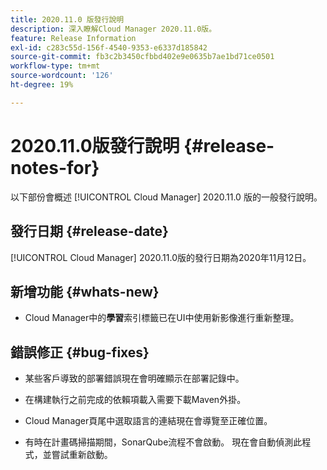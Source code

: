 ```yaml
---
title: 2020.11.0 版發行說明
description: 深入瞭解Cloud Manager 2020.11.0版。
feature: Release Information
exl-id: c283c55d-156f-4540-9353-e6337d185842
source-git-commit: fb3c2b3450cfbbd402e9e0635b7ae1bd71ce0501
workflow-type: tm+mt
source-wordcount: '126'
ht-degree: 19%

---
```


# 2020.11.0版發行說明 {#release-notes-for}

以下部份會概述 [!UICONTROL Cloud Manager] 2020.11.0 版的一般發行說明。

## 發行日期 {#release-date}

[!UICONTROL Cloud Manager] 2020.11.0版的發行日期為2020年11月12日。

## 新增功能 {#whats-new}

* Cloud Manager中的&#x200B;**學習**&#x200B;索引標籤已在UI中使用新影像進行重新整理。

## 錯誤修正 {#bug-fixes}

* 某些客戶導致的部署錯誤現在會明確顯示在部署記錄中。

* 在構建執行之前完成的依賴項載入需要下載Maven外掛。

* Cloud Manager頁尾中選取語言的連結現在會導覽至正確位置。

* 有時在計畫碼掃描期間，SonarQube流程不會啟動。 現在會自動偵測此程式，並嘗試重新啟動。

